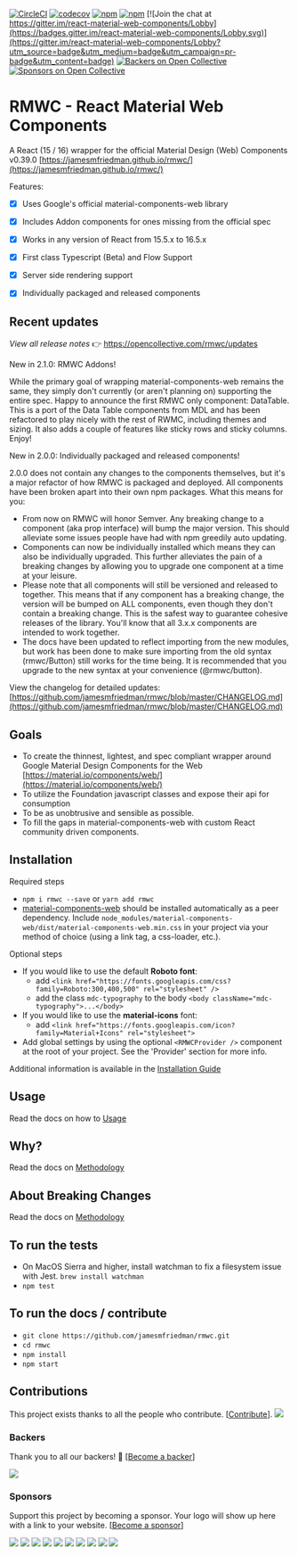[![CircleCI](https://circleci.com/gh/jamesmfriedman/rmwc/tree/master.svg?style=shield)](https://circleci.com/gh/jamesmfriedman/rmwc/tree/master)
[![codecov](https://codecov.io/gh/jamesmfriedman/rmwc/branch/master/graph/badge.svg)](https://codecov.io/gh/jamesmfriedman/rmwc)
[![npm](https://img.shields.io/npm/v/rmwc.svg)](https://www.npmjs.com/package/rmwc)
[![npm](https://img.shields.io/npm/l/rmwc.svg)](https://github.com/jamesmfriedman/rmwc/blob/master/LICENSE)
[![Join the chat at https://gitter.im/react-material-web-components/Lobby](https://badges.gitter.im/react-material-web-components/Lobby.svg)](https://gitter.im/react-material-web-components/Lobby?utm_source=badge&utm_medium=badge&utm_campaign=pr-badge&utm_content=badge)
[![Backers on Open Collective](https://opencollective.com/rmwc/backers/badge.svg)](#backers) 
[![Sponsors on Open Collective](https://opencollective.com/rmwc/sponsors/badge.svg)](#sponsors) 

# RMWC - React Material Web Components

A React (15 / 16) wrapper for the official Material Design (Web) Components v0.39.0
[https://jamesmfriedman.github.io/rmwc/](https://jamesmfriedman.github.io/rmwc/)

Features:

* [x] Uses Google's official material-components-web library
* [x] Includes Addon components for ones missing from the official spec
* [x] Works in any version of React from 15.5.x to 16.5.x
* [x] First class Typescript (Beta) and Flow Support
* [x] Server side rendering support
* [x] Individually packaged and released components


## Recent updates

*View all release notes* 👉 https://opencollective.com/rmwc/updates

New in 2.1.0: RMWC Addons!

While the primary goal of wrapping material-components-web remains the same, they simply don't currently (or aren't planning on) supporting the entire spec. Happy to announce the first RMWC only component: DataTable. This is a port of the Data Table components from MDL and has been refactored to play nicely with the rest of RWMC, including themes and sizing. It also adds a couple of features like sticky rows and sticky columns. Enjoy!

New in 2.0.0: Individually packaged and released components!

2.0.0 does not contain any changes to the components themselves, but it's a major refactor of how RMWC is packaged and deployed. All components have been broken apart into their own npm packages. What this means for you:

- From now on RMWC will honor Semver. Any breaking change to a component (aka prop interface) will bump the major version. This should alleviate some issues people have had with npm greedily auto updating.
- Components can now be individually installed which means they can also be individually upgraded. This further alleviates the pain of a breaking changes by allowing you to upgrade one component at a time at your leisure. 
- Please note that all components will still be versioned and released to together. This means that if any component has a breaking change, the version will be bumped on ALL components, even though they don't contain a breaking change. This is the safest way to guarantee cohesive releases of the library. You'll know that all 3.x.x components are intended to work together.
- The docs have been updated to reflect importing from the new modules, but work has been done to make sure importing from the old syntax (rmwc/Button) still works for the time being. It is recommended that you upgrade to the new syntax at your convenience (@rmwc/button).

View the changelog for detailed updates: [https://github.com/jamesmfriedman/rmwc/blob/master/CHANGELOG.md](https://github.com/jamesmfriedman/rmwc/blob/master/CHANGELOG.md)

## Goals

* To create the thinnest, lightest, and spec compliant wrapper around Google
  Material Design Components for the Web
  [https://material.io/components/web/](https://material.io/components/web/)
* To utilize the Foundation javascript classes and expose their api for
  consumption
* To be as unobtrusive and sensible as possible.
* To fill the gaps in material-components-web with custom React community driven components.

## Installation

Required steps

* `npm i rmwc --save` or `yarn add rmwc`
* [material-components-web](https://github.com/material-components/material-components-web) should be installed automatically as a peer dependency. Include `node_modules/material-components-web/dist/material-components-web.min.css` in your project via your method of choice (using a link tag, a css-loader, etc.).

Optional steps

* If you would like to use the default **Roboto font**:
  * add `<link href="https://fonts.googleapis.com/css?family=Roboto:300,400,500" rel="stylesheet" />`
  * add the class `mdc-typography` to the body `<body className="mdc-typography">...</body>`
* If you would like to use the **material-icons** font:
  * add `<link href="https://fonts.googleapis.com/icon?family=Material+Icons" rel="stylesheet">`
* Add global settings by using the optional `<RMWCProvider />` component at the root of your project. See the 'Provider' section for more info.

Additional information is available in the [Installation Guide](https://jamesmfriedman.github.io/rmwc/installation)

## Usage

Read the docs on how to [Usage](https://jamesmfriedman.github.io/rmwc/usage)

## Why?

Read the docs on [Methodology](https://jamesmfriedman.github.io/rmwc/methodology)

## About Breaking Changes

Read the docs on [Methodology](https://jamesmfriedman.github.io/rmwc/methodology)

## To run the tests

* On MacOS Sierra and higher, install watchman to fix a filesystem issue with
  Jest. `brew install watchman`
* `npm test`

## To run the docs / contribute

* `git clone https://github.com/jamesmfriedman/rmwc.git`
* `cd rmwc`
* `npm install`
* `npm start`

## Contributions

This project exists thanks to all the people who contribute. [[Contribute](CONTRIBUTING.md)].
<a href="https://github.com/undefined/undefinedgraphs/contributors"><img src="https://opencollective.com/rmwc/contributors.svg?width=890&button=false" /></a>


### Backers

Thank you to all our backers! 🙏 [[Become a backer](https://opencollective.com/rmwc#backer)]

<a href="https://opencollective.com/rmwc#backers" target="_blank"><img src="https://opencollective.com/rmwc/backers.svg?width=890"></a>


### Sponsors

Support this project by becoming a sponsor. Your logo will show up here with a link to your website. [[Become a sponsor](https://opencollective.com/rmwc#sponsor)]

<a href="https://opencollective.com/rmwc/sponsor/0/website" target="_blank"><img src="https://opencollective.com/rmwc/sponsor/0/avatar.svg"></a>
<a href="https://opencollective.com/rmwc/sponsor/1/website" target="_blank"><img src="https://opencollective.com/rmwc/sponsor/1/avatar.svg"></a>
<a href="https://opencollective.com/rmwc/sponsor/2/website" target="_blank"><img src="https://opencollective.com/rmwc/sponsor/2/avatar.svg"></a>
<a href="https://opencollective.com/rmwc/sponsor/3/website" target="_blank"><img src="https://opencollective.com/rmwc/sponsor/3/avatar.svg"></a>
<a href="https://opencollective.com/rmwc/sponsor/4/website" target="_blank"><img src="https://opencollective.com/rmwc/sponsor/4/avatar.svg"></a>
<a href="https://opencollective.com/rmwc/sponsor/5/website" target="_blank"><img src="https://opencollective.com/rmwc/sponsor/5/avatar.svg"></a>
<a href="https://opencollective.com/rmwc/sponsor/6/website" target="_blank"><img src="https://opencollective.com/rmwc/sponsor/6/avatar.svg"></a>
<a href="https://opencollective.com/rmwc/sponsor/7/website" target="_blank"><img src="https://opencollective.com/rmwc/sponsor/7/avatar.svg"></a>
<a href="https://opencollective.com/rmwc/sponsor/8/website" target="_blank"><img src="https://opencollective.com/rmwc/sponsor/8/avatar.svg"></a>
<a href="https://opencollective.com/rmwc/sponsor/9/website" target="_blank"><img src="https://opencollective.com/rmwc/sponsor/9/avatar.svg"></a>

